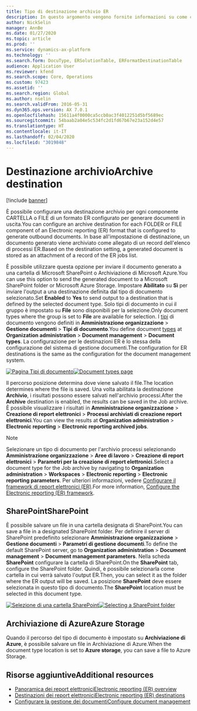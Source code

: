 ```yaml
---
title: Tipo di destinazione archivio ER
description: In questo argomento vengono fornite informazioni su come configurare una destinazione archivio per ogni componente CARTELLA o FILE di un formato ER configurato per generare documenti in uscita.
author: NickSelin
manager: AnnBe
ms.date: 01/27/2020
ms.topic: article
ms.prod: ''
ms.service: dynamics-ax-platform
ms.technology: ''
ms.search.form: DocuType, ERSolutionTable, ERFormatDestinationTable
audience: Application User
ms.reviewer: kfend
ms.search.scope: Core, Operations
ms.custom: 97423
ms.assetid: ''
ms.search.region: Global
ms.author: nselin
ms.search.validFrom: 2016-05-31
ms.dyn365.ops.version: AX 7.0.1
ms.openlocfilehash: 15611a4f0000ca5ccb0ac3f4012251d5bf5689ec
ms.sourcegitcommit: 54baab2a04e5c534fc2d1fd67b67e23a152d4e57
ms.translationtype: HT
ms.contentlocale: it-IT
ms.lasthandoff: 02/04/2020
ms.locfileid: "3019848"
---
```

# <span data-ttu-id="3046b-103"><a name="ArchiveDestinationType">Destinazione archivio</a></span><span class="sxs-lookup"><span data-stu-id="3046b-103"><a name="ArchiveDestinationType">Archive destination</a></span></span>

[!include [banner](../includes/banner.md)]

<span data-ttu-id="3046b-104">È possibile configurare una destinazione archivio per ogni componente CARTELLA o FILE di un formato ER configurato per generare documenti in uscita.</span><span class="sxs-lookup"><span data-stu-id="3046b-104">You can configure an archive destination for each FOLDER or FILE component of an Electronic reporting (ER) format that is configured to generate outbound documents.</span></span> <span data-ttu-id="3046b-105">In base all'impostazione di destinazione, un documento generato viene archiviato come allegato di un record dell'elenco di processi ER.</span><span class="sxs-lookup"><span data-stu-id="3046b-105">Based on the destination setting, a generated document is stored as an attachment of a record of the ER jobs list.</span></span>

<span data-ttu-id="3046b-106">È possibile utilizzare questa opzione per inviare il documento generato a una cartella di Microsoft SharePoint o Archiviazione di Microsoft Azure.</span><span class="sxs-lookup"><span data-stu-id="3046b-106">You can use this option to send the generated document to a Microsoft SharePoint folder or Microsoft Azure Storage.</span></span> <span data-ttu-id="3046b-107">Impostare **Abilitato** su **Sì** per inviare l'output a una destinazione definita dal tipo di documento selezionato.</span><span class="sxs-lookup"><span data-stu-id="3046b-107">Set **Enabled** to **Yes** to send output to a destination that is defined by the selected document type.</span></span> <span data-ttu-id="3046b-108">Solo tipi di documento in cui il gruppo è impostato su **File** sono disponibili per la selezione.</span><span class="sxs-lookup"><span data-stu-id="3046b-108">Only document types where the group is set to **File** are available for selection.</span></span> <span data-ttu-id="3046b-109">I [tipi](https://docs.microsoft.com/dynamics365/fin-ops-core/fin-ops/organization-administration/configure-document-management#configure-document-types) di documento vengono definiti in **Amministrazione organizzazione** \> **Gestione documenti** \> **Tipi di documento**.</span><span class="sxs-lookup"><span data-stu-id="3046b-109">You define document [types](https://docs.microsoft.com/dynamics365/fin-ops-core/fin-ops/organization-administration/configure-document-management#configure-document-types) at **Organization administration** \> **Document management** \> **Document types**.</span></span> <span data-ttu-id="3046b-110">La configurazione per le destinazioni ER è lo stessa della configurazione del sistema di gestione documenti.</span><span class="sxs-lookup"><span data-stu-id="3046b-110">The configuration for ER destinations is the same as the configuration for the document management system.</span></span>

<span data-ttu-id="3046b-111">[![Pagina Tipi di documento](./media/ER_Destinations-SharePointDocuType.png)](./media/ER_Destinations-SharePointDocuType.png)</span><span class="sxs-lookup"><span data-stu-id="3046b-111">[![Document types page](./media/ER_Destinations-SharePointDocuType.png)](./media/ER_Destinations-SharePointDocuType.png)</span></span>

<span data-ttu-id="3046b-112">Il percorso posizione determina dove viene salvato il file.</span><span class="sxs-lookup"><span data-stu-id="3046b-112">The location determines where the file is saved.</span></span> <span data-ttu-id="3046b-113">Una volta abilitata la destinazione **Archivio**, i risultati possono essere salvati nell'archivio processi.</span><span class="sxs-lookup"><span data-stu-id="3046b-113">After the **Archive** destination is enabled, the results can be saved in the Job archive.</span></span> <span data-ttu-id="3046b-114">È possibile visualizzare i risultati in **Amministrazione organizzazione** \> **Creazione di report elettronici** \> **Processi archiviati di creazione report elettronici**.</span><span class="sxs-lookup"><span data-stu-id="3046b-114">You can view the results at **Organization administration** \> **Electronic reporting** \> **Electronic reporting archived jobs**.</span></span>

> [!NOTE]
> <span data-ttu-id="3046b-115">Selezionare un tipo di documento per l'archivio processi selezionando **Amministrazione organizzazione** \> **Aree di lavoro** \> **Creazione di report elettronici** \> **Parametri per la creazione di report elettronici**.</span><span class="sxs-lookup"><span data-stu-id="3046b-115">Select a document type for the Job archive by navigating to **Organization administration** \> **Workspaces** \> **Electronic reporting** \> **Electronic reporting parameters**.</span></span> <span data-ttu-id="3046b-116">Per ulteriori informazioni, vedere [Configurare il framework di report elettronici (ER)](electronic-reporting-er-configure-parameters.md#prerequisites-for-er-setup).</span><span class="sxs-lookup"><span data-stu-id="3046b-116">For more information, [Configure the Electronic reporting (ER) framework](electronic-reporting-er-configure-parameters.md#prerequisites-for-er-setup).</span></span>

## <a name="sharepoint"></a><span data-ttu-id="3046b-117">SharePoint</span><span class="sxs-lookup"><span data-stu-id="3046b-117">SharePoint</span></span>

<span data-ttu-id="3046b-118">È possibile salvare un file in una cartella designata di SharePoint.</span><span class="sxs-lookup"><span data-stu-id="3046b-118">You can save a file in a designated SharePoint folder.</span></span> <span data-ttu-id="3046b-119">Per definire il server di SharePoint predefinito selezionare **Amministrazione organizzazione** \> **Gestione documenti** \> **Parametri di gestione documenti**.</span><span class="sxs-lookup"><span data-stu-id="3046b-119">To define the default SharePoint server, go to **Organization administration** \> **Document management** \> **Document management parameters**.</span></span> <span data-ttu-id="3046b-120">Nella scheda **SharePoint** configurare la cartella di SharePoint.</span><span class="sxs-lookup"><span data-stu-id="3046b-120">On the **SharePoint** tab, configure the SharePoint folder.</span></span> <span data-ttu-id="3046b-121">Quindi, è possibile selezionarla come cartella in cui verrà salvato l'output ER.</span><span class="sxs-lookup"><span data-stu-id="3046b-121">Then, you can select it as the folder where the ER output will be saved.</span></span> <span data-ttu-id="3046b-122">La posizione **SharePoint** deve essere selezionata in questo tipo di documento.</span><span class="sxs-lookup"><span data-stu-id="3046b-122">The **SharePoint** location must be selected in this document type.</span></span>

<span data-ttu-id="3046b-123">[![Selezione di una cartella SharePoint](./media/ER_Destinations-SharePointDocuTypeLocation.png)](./media/ER_Destinations-SharePointDocuTypeLocation.png)</span><span class="sxs-lookup"><span data-stu-id="3046b-123">[![Selecting a SharePoint folder](./media/ER_Destinations-SharePointDocuTypeLocation.png)](./media/ER_Destinations-SharePointDocuTypeLocation.png)</span></span>

## <a name="azure-storage"></a><span data-ttu-id="3046b-124">Archiviazione di Azure</span><span class="sxs-lookup"><span data-stu-id="3046b-124">Azure Storage</span></span>

<span data-ttu-id="3046b-125">Quando il percorso del tipo di documento è impostato su **Archiviazione di Azure**, è possibile salvare un file in Archiviazione di Azure.</span><span class="sxs-lookup"><span data-stu-id="3046b-125">When the document type location is set to **Azure storage**, you can save a file to Azure Storage.</span></span>

## <a name="additional-resources"></a><span data-ttu-id="3046b-126">Risorse aggiuntive</span><span class="sxs-lookup"><span data-stu-id="3046b-126">Additional resources</span></span>

- [<span data-ttu-id="3046b-127">Panoramica dei report elettronici</span><span class="sxs-lookup"><span data-stu-id="3046b-127">Electronic reporting (ER) overview</span></span>](general-electronic-reporting.md)
- [<span data-ttu-id="3046b-128">Destinazioni dei report elettronici</span><span class="sxs-lookup"><span data-stu-id="3046b-128">Electronic reporting (ER) destinations</span></span>](electronic-reporting-destinations.md)
- [<span data-ttu-id="3046b-129">Configurare la gestione dei documenti</span><span class="sxs-lookup"><span data-stu-id="3046b-129">Configure document management</span></span>](../../fin-ops/organization-administration/configure-document-management.md)
